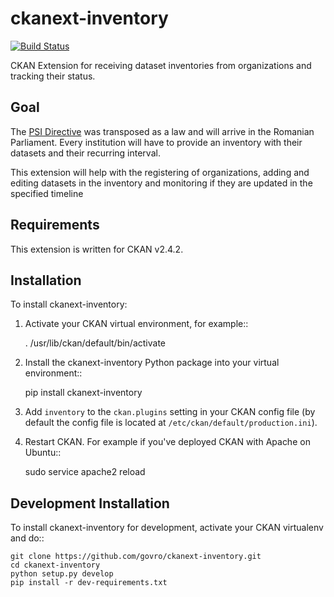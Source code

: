 # ckanext-inventory

[![Build Status](https://travis-ci.org/govro/ckanext-inventory.svg?branch=master)](https://travis-ci.org/govro/ckanext-inventory)

CKAN Extension for receiving dataset inventories from organizations and tracking
their status.

## Goal

The [PSI Directive][directive] was transposed as a law and will arrive in
the Romanian Parliament. Every institution will have to provide an inventory
with their datasets and their recurring interval.

This extension will help with the registering of organizations, adding and
editing datasets in the inventory and monitoring if they are updated in the
specified timeline

[directive]: http://ec.europa.eu/digital-agenda/en/european-legislation-reuse-public-sector-information

## Requirements

This extension is written for CKAN v2.4.2.

## Installation

To install ckanext-inventory:

1. Activate your CKAN virtual environment, for example::

     . /usr/lib/ckan/default/bin/activate

2. Install the ckanext-inventory Python package into your virtual environment::

     pip install ckanext-inventory

3. Add ``inventory`` to the ``ckan.plugins`` setting in your CKAN
   config file (by default the config file is located at
   ``/etc/ckan/default/production.ini``).

4. Restart CKAN. For example if you've deployed CKAN with Apache on Ubuntu::

     sudo service apache2 reload

## Development Installation

To install ckanext-inventory for development, activate your CKAN virtualenv and
do::

    git clone https://github.com/govro/ckanext-inventory.git
    cd ckanext-inventory
    python setup.py develop
    pip install -r dev-requirements.txt
